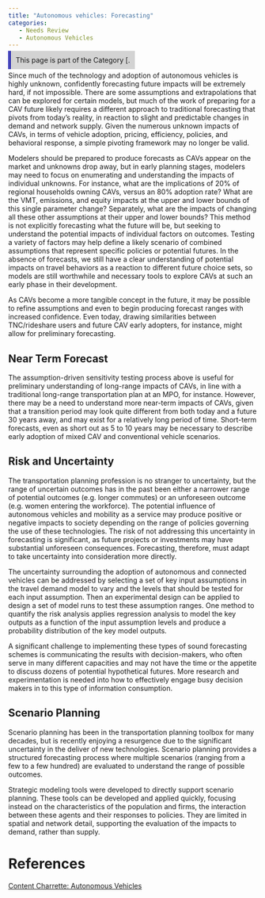 ```yaml
---
title: "Autonomous vehicles: Forecasting"
categories:
   - Needs Review
   - Autonomous Vehicles
---
```


<span style="background:lightgrey;padding:10px;border-left: thick double #0000aa;"> This page is part of the Category \[.</span>

Since much of the technology and adoption of autonomous vehicles is highly unknown, confidently forecasting future impacts will be extremely hard, if not impossible. There are some assumptions and extrapolations that can be explored for certain models, but much of the work of preparing for a CAV future likely requires a different approach to traditional forecasting that pivots from today’s reality, in reaction to slight and predictable changes in demand and network supply. Given the numerous unknown impacts of CAVs, in terms of vehicle adoption, pricing, efficiency, policies, and behavioral response, a simple pivoting framework may no longer be valid.

Modelers should be prepared to produce forecasts as CAVs appear on the market and unknowns drop away, but in early planning stages, modelers may need to focus on enumerating and understanding the impacts of individual unknowns. For instance, what are the implications of 20% of regional households owning CAVs, versus an 80% adoption rate? What are the VMT, emissions, and equity impacts at the upper and lower bounds of this single parameter change? Separately, what are the impacts of changing all these other assumptions at their upper and lower bounds? This method is not explicitly forecasting what the future will be, but seeking to understand the potential impacts of individual factors on outcomes. Testing a variety of factors may help define a likely scenario of combined assumptions that represent specific policies or potential futures. In the absence of forecasts, we still have a clear understanding of potential impacts on travel behaviors as a reaction to different future choice sets, so models are still worthwhile and necessary tools to explore CAVs at such an early phase in their development.

As CAVs become a more tangible concept in the future, it may be possible to refine assumptions and even to begin producing forecast ranges with increased confidence. Even today, drawing similarities between TNC/rideshare users and future CAV early adopters, for instance, might allow for preliminary forecasting.

Near Term Forecast
------------------

The assumption-driven sensitivity testing process above is useful for preliminary understanding of long-range impacts of CAVs, in line with a traditional long-range transportation plan at an MPO, for instance. However, there may be a need to understand more near-term impacts of CAVs, given that a transition period may look quite different from both today and a future 30 years away, and may exist for a relatively long period of time. Short-term forecasts, even as short out as 5 to 10 years may be necessary to describe early adoption of mixed CAV and conventional vehicle scenarios.

Risk and Uncertainty
--------------------

The transportation planning profession is no stranger to uncertainty, but the range of uncertain outcomes has in the past been either a narrower range of potential outcomes (e.g. longer commutes) or an unforeseen outcome (e.g. women entering the workforce). The potential influence of autonomous vehicles and mobility as a service may produce positive or negative impacts to society depending on the range of policies governing the use of these technologies. The risk of not addressing this uncertainty in forecasting is significant, as future projects or investments may have substantial unforeseen consequences. Forecasting, therefore, must adapt to take uncertainty into consideration more directly.

The uncertainty surrounding the adoption of autonomous and connected vehicles can be addressed by selecting a set of key input assumptions in the travel demand model to vary and the levels that should be tested for each input assumption. Then an experimental design can be applied to design a set of model runs to test these assumption ranges. One method to quantify the risk analysis applies regression analysis to model the key outputs as a function of the input assumption levels and produce a probability distribution of the key model outputs.

A significant challenge to implementing these types of sound forecasting schemes is communicating the results with decision-makers, who often serve in many different capacities and may not have the time or the appetite to discuss dozens of potential hypothetical futures. More research and experimentation is needed into how to effectively engage busy decision makers in to this type of information consumption.

Scenario Planning
-----------------

Scenario planning has been in the transportation planning toolbox for many decades, but is recently enjoying a resurgence due to the significant uncertainty in the deliver of new technologies. Scenario planning provides a structured forecasting process where multiple scenarios (ranging from a few to a few hundred) are evaluated to understand the range of possible outcomes.

Strategic modeling tools were developed to directly support scenario planning. These tools can be developed and applied quickly, focusing instead on the characteristics of the population and firms, the interaction between these agents and their responses to policies. They are limited in spatial and network detail, supporting the evaluation of the impacts to demand, rather than supply.

References
==========

[Content Charrette: Autonomous Vehicles](Content_Charrette:_Autonomous_Vehicles)


